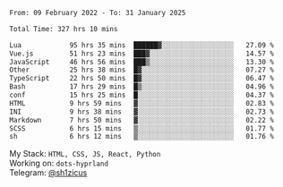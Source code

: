 <!--START_SECTION:waka-->

```txt
From: 09 February 2022 - To: 31 January 2025

Total Time: 327 hrs 10 mins

Lua            95 hrs 35 mins  ██████▓░░░░░░░░░░░░░░░░░░   27.09 %
Vue.js         51 hrs 23 mins  ███▓░░░░░░░░░░░░░░░░░░░░░   14.57 %
JavaScript     46 hrs 56 mins  ███▒░░░░░░░░░░░░░░░░░░░░░   13.30 %
Other          25 hrs 38 mins  █▓░░░░░░░░░░░░░░░░░░░░░░░   07.27 %
TypeScript     22 hrs 50 mins  █▓░░░░░░░░░░░░░░░░░░░░░░░   06.47 %
Bash           17 hrs 29 mins  █▒░░░░░░░░░░░░░░░░░░░░░░░   04.96 %
conf           15 hrs 25 mins  █░░░░░░░░░░░░░░░░░░░░░░░░   04.37 %
HTML           9 hrs 59 mins   ▓░░░░░░░░░░░░░░░░░░░░░░░░   02.83 %
INI            9 hrs 38 mins   ▓░░░░░░░░░░░░░░░░░░░░░░░░   02.73 %
Markdown       7 hrs 50 mins   ▓░░░░░░░░░░░░░░░░░░░░░░░░   02.22 %
SCSS           6 hrs 15 mins   ▒░░░░░░░░░░░░░░░░░░░░░░░░   01.77 %
sh             6 hrs 12 mins   ▒░░░░░░░░░░░░░░░░░░░░░░░░   01.76 %
```

<!--END_SECTION:waka-->
My Stack: `HTML, CSS, JS, React, Python` <br>
Working on: `dots-hyprland` <br>
Telegram: [@sh1zicus](https://t.me/sh1zicus) 

